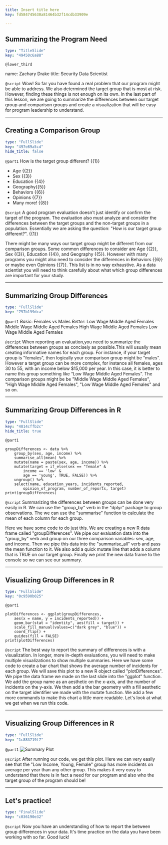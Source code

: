 ```yaml
---
title: Insert title here
key: fd584745630a81464b32f14cdb33909e

---
```

## Summarizing the Program Need

```yaml
type: "TitleSlide"
key: "49450c6a88"
```

`@lower_third`

name: Zachary Drake
title: Security Data Scientist


`@script`
Wow! So far you have found a real problem that our program might be able to address. We also determined the target group that is most at risk. However, finding these things is not enough on its own. In the last part of this lesson, we are going to summarize the differences between our target group and comparison groups and create a visualization that will be easy for program leadership to understand.


---
## Creating a Comparison Group

```yaml
type: "FullSlide"
key: "497e89a5cd"
hide_title: false
```

`@part1`
How is the target group different? {{1}}
- Age {{2}}
- Sex {{3}}
- Education {{4}}
- Geography{{5}}
- Behaviors {{6}}
- Opinions {{7}}
- Many more! {{8}}


`@script`
A good program evaluation doesn't just identify or confirm the target of the program. The evaluation also must analyze and consider the differences between the target groups and the non-target groups in a population. Essentially we are asking the question: "How is our target group different?". {{1}} 

There might be many ways our target group might be different from our comparison groups. Some common differences to consider are Age {{2}}, Sex {{3}}, Education {{4}}, and Geography {{5}}. However with many programs you might also need to consider the differences in Behaviors {{6}} or maybe even Opinions {{7}}. This list is in no way exhaustive. As a data scientist you will need to think carefully about what which group differences are important for your study.


---
## Summarizing Group Differences

```yaml
type: "FullSlide"
key: "757b199dca"
```

`@part1`
_Basic_: 
Females vs Males
_Better_:
Low Wage Middle Aged Females
Middle Wage Middle Aged Females
High Wage Middle Aged Females
Low Wage Middle Aged Females


`@script`
When reporting an evaluation,you need to summarize the differences between groups as concisely as possible.This will usually mean creating informative names for each group. For instance, if your target group is "females", then logically your comparison group might be “males". However a target group can be more complex, for instance all females, ages 30 to 55, with an income below $15,000 per year. In this case, it is better to name this group something like “Low Wage Middle Aged Females”. The comparison groups might be be "Middle Wage Middle Aged Females", "High Wage Middle Aged Females", "Low Wage Middle Aged Females" and so on.


---
## Summarizing Group Differences in R

```yaml
type: "FullSlide"
key: "4814cffb2c"
hide_title: true
```

`@part1`
```
groupDifferences <- data %>%
	group_by(sex, age, income) %>%
	summarise_all(mean) %>%
	mutate(name = paste(sex, age, income)) %>%
	mutate(target = if_else(sex == "female" & 
    	income == 'low' & 
    	age == 'young', TRUE, FALSE)) %>%
    ungroup() %>%
	select(name, education_years, incidents_reported,
		opinion_of_program, number_of_reports, target)
print(groupDifferences)                 
```


`@script`
Summarizing the differences between groups can be done very easily in R. We can use the "group_by" verb in the "dplyr" package to group observations. The we can use the "summarise" function to calculate the mean of each column for each group.

Here we have some code to do just this. We are creating a new R data frame called "groupDifferences". We pipe our evaluation data into the "group_by" verb and group on our three comparison variables: sex, age, and income. Then we pipe this data into the "summarise_all" verb and pass the mean function to it. We also add a quick mutate line that adds a column that is TRUE on our target group. Finally we print the new data frame to the console so we can see our summary.


---
## Visualizing Group Differences in R

```yaml
type: "FullSlide"
key: "0c9590b025"
```

`@part1`
```
plotDifferences <- ggplot(groupDifferences, 
	aes(x = name, y = incidents_reported)) + 
	geom_bar(stat = "identity", aes(fill = target)) + 
    scale_fill_manual(values=c("dark grey", "blue")) +
	coord_flip() + 
	guides(fill = FALSE) 
print(plotDifferences)                  
```


`@script`
The best way to report the summary of differences is with a visualization. In longer, more in-depth evaluations, you will need to make multiple visualizations to show multiple summaries. Here we have some code to create a bar chart that shows the average number of incidents for each group. We will save this plot to a new R object called "plotDifferences". We pipe the data frame we made on the last slide into the "ggplot" function. We add the group name as an aesthetic on the x-axis, and the number of incidents on the y-axis. We then add a the bar geometry with a fill aesthetic on the target identifier we made with the mutate function. We add a few more commands to make this chart a little more readable. Let's look at what we get when we run this code.


---
## Visualizing Group Differences in R

```yaml
type: "FullSlide"
key: "1c883719f7"
```

`@part1`
![Summary Plot](https://assets.datacamp.com/production/repositories/4838/datasets/7b62e7eabb9a1b176a87958ee193fb0e9d584e4e/Rplot.png)


`@script`
After running our code, we get this plot. Here we can very easily see that the "Low Income, Young, Female" group has more incidents on average per year than any other group. This makes it very easy to understand that there is in fact a need for our program and also who the target group of the program should be!


---
## Let's practice!

```yaml
type: "FinalSlide"
key: "c036190e32"
```

`@script`
Now you have an understanding of how to report the between group differences in your data. It's time practice on the data you have been working with so far. Good luck!

